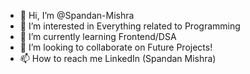 - 👋 Hi, I’m @Spandan-Mishra
- 👀 I’m interested in Everything related to Programming
- 🌱 I’m currently learning Frontend/DSA
- 💞️ I’m looking to collaborate on Future Projects!
- 📫 How to reach me LinkedIn (Spandan Mishra)

<!---
Spandan-Mishra/Spandan-Mishra is a ✨ special ✨ repository because its `README.md` (this file) appears on your GitHub profile.
You can click the Preview link to take a look at your changes.
--->
